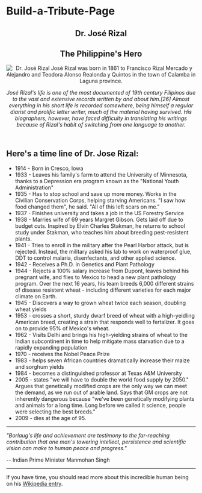# Build-a-Tribute-Page

<script src="https://cdn.freecodecamp.org/testable-projects-fcc/v1/bundle.js"></script>

<!-- 
Hello Camper!
For now, the test suite only works in Chrome! Please read the README below in the JS Editor before beginning. Feel free to delete this message once you have read it. Good luck and Happy Coding! 
- The freeCodeCamp Team 
-->

<body id='main'>
  
  <header>
    <section id="title">
      <h1>Dr. José  Rizal</h1>
      <h2 id="tribute-info">The Philippine's Hero</h2>
      <div id="img-div">
        <img src="https://bcl.wikipedia.org/wiki/Jos%C3%A9_Rizal#/media/Ladawan:Jose_rizal_01.jpg" id="image"/ alt="Dr. José Rizal José Rizal was born in 1861 to Francisco Rizal Mercado y Alejandro and Teodora Alonso Realonda y Quintos in the town of Calamba in Laguna province.">
        <p for="image" id="image-label"><em>
        José Rizal's life is one of the most documented of 19th century Filipinos due to the vast and extensive records written by and about him.[26] Almost everything in his short life is recorded somewhere, being himself a regular diarist and prolific letter writer, much of the material having survived. His biographers, however, have faced difficulty in translating his writings because of Rizal's habit of switching from one language to another.</em></p>
      </div>
    </section>
  </header>
  
  <main>
    <div id="main-content">
      <article id="time-line">
        <h2>Here's a time line of Dr. Jose Rizal:</h2>
        <ul id="time-line-list" class="text-content">
          <li><time datetime="1914">1914</time> - Born in Cresco, Iowa</li>
          <li><time datetime="1933">1933</time> - Leaves his family's farm to attend the University of Minnesota, thanks to a Depression era program known as the "National Youth Administration"</li>
          <li><time datetime="1935">1935</time> - Has to stop school and save up more money. Works in the Civilian Conservation Corps, helping starving Americans. "I saw how food changed them", he said. "All of this left scars on me."</li>
          <li><time datetime="1937">1937</time> - Finishes university and takes a job in the US Forestry Service</li>
          <li><time datetime="1938">1938</time> - Marries wife of 69 years Margret Gibson. Gets laid off due to budget cuts. Inspired by Elvin Charles Stakman, he returns to school study under Stakman, who teaches him about breeding pest-resistent plants.</li>
          <li><time datetime="1941">1941</time> - Tries to enroll in the military after the Pearl Harbor attack, but is rejected. Instead, the military asked his lab to work on waterproof glue, DDT to control malaria, disenfectants, and other applied science.</li>
          <li><time datetime="1942">1942</time> - Receives a Ph.D. in Genetics and Plant Pathology</li>
          <li><time datetime="1944">1944</time> - Rejects a 100% salary increase from Dupont, leaves behind his pregnant wife, and flies to Mexico to head a new plant pathology program. Over the next 16 years, his team breeds 6,000 different strains of disease resistent wheat - including different varieties for each major climate on Earth.</li>
          <li><time datetime="1945">1945</time> - Discovers a way to grown wheat twice each season, doubling wheat yields</li>
          <li><time datetime="1953">1953</time> - crosses a short, sturdy dwarf breed of wheat with a high-yeidling American breed, creating a strain that responds well to fertalizer. It goes on to provide 95% of Mexico's wheat.</li>
          <li><time datetime="1962">1962</time> - Visits Delhi and brings his high-yielding strains of wheat to the Indian subcontinent in time to help mitigate mass starvation due to a rapidly expanding population</li>
          <li><time datetime="1970">1970</time> - receives the Nobel Peace Prize</li>
          <li><time datetime="1983">1983</time> - helps seven African countries dramatically increase their maize and sorghum yields</li>
          <li><time datetime="1984">1984</time> - becomes a distinguished professor at Texas A&M University</li>
          <li><time datetime="2005">2005</time> - states "we will have to double the world food supply by 2050." Argues that genetically modified crops are the only way we can meet the demand, as we run out of arable land. Says that GM crops are not inherently dangerous because "we've been genetically modifying plants and animals for a long time. Long before we called it science, people were selecting the best breeds."</li>
          <li><time datetime="2009">2009</time> - dies at the age of 95.</li>
        </ul> 
      </article>
      <hr/>
      <article id="tribute" class="text-content">
        <p><em>"Borlaug's life and achievement are testimony to the far-reaching contribution that one man's towering intellect, persistence and scientific vision can make to human peace and progress."</em></p>
        <p>-- Indian Prime Minister Manmohan Singh</p>
      </article>
      <hr/>
    </div>
  </main>
  
  <footer>
    <div id="footer-content">
      <secion>If you have time, you should read more about this incredible human being on his <a href="https://en.wikipedia.org/wiki/Norman_Borlaug" id="tribute-link" target="_blank">Wikipedia entry</a>.
      </section>
    </div>
  </footer>
</body>
